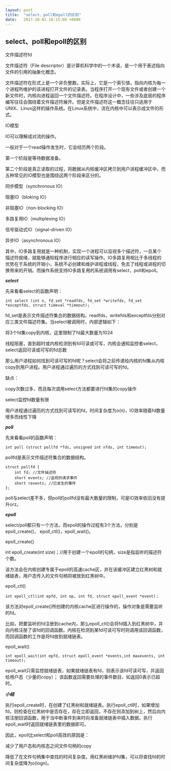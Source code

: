 ```yaml
---
layout: post
title:  "select、poll和epoll的区别"
date:   2017-10-01 16:15:00 +0800
---
```

**select、poll和epoll的区别**
--------------------

文件描述符fd

文件描述符（File descriptor）是计算机科学中的一个术语，是一个用于表述指向文件的引用的抽象化概念。

文件描述符在形式上是一个非负整数。实际上，它是一个索引值，指向内核为每一个进程所维护的该进程打开文件的记录表。当程序打开一个现有文件或者创建一个新文件时，内核向进程返回一个文件描述符。在程序设计中，一些涉及底层的程序编写往往会围绕着文件描述符展开。但是文件描述符这一概念往往只适用于UNIX、Linux这样的操作系统。在Linux系统中，流在内核中可以表示成文件的形式。

IO模型

IO可以理解成对流的操作。

一般对于一个read操作发生时，它会经历两个阶段。

第一个阶段是等待数据准备。

第二个阶段是真正读取的过程，将数据从内核缓冲区拷贝到用户进程缓冲区中，而五种常见的IO模型也是围绕这两个阶段来区分的。

同步模型（synchronous IO）

阻塞IO（bloking IO）

非阻塞IO（non-blocking IO）

多路复用IO（multiplexing IO）

信号驱动式IO（signal-driven IO）

异步IO（asynchronous IO）

其中，IO多路复用就是一种机制，实现一个进程可以监视多个描述符，一旦某个描述符就绪，就能够通知程序进行相应的读写操作。IO多路复用相比于多线程的优势在于系统的开销小，系统不必创建和维护进程或线程，免去了线程或进程的切换带来的开销。而操作系统支持IO多路复用的系统调用有select，poll和epoll。

***select***

先来看看select的函数声明：

```
int select (int n, fd_set *readfds, fd_set *writefds, fd_set *exceptfds, struct timeval *timeout);
```

fd_set是表示文件描述符集合的数据结构。readfds，writefds和exceptfds分别对应三类文件描述符集。当select被调用时，内部逻辑如下：

将3个fd集copy到内核，这里限制了fd最大数量为1024

线程阻塞，直到超时或内核检测到有fd可读或可写，内核会通知监控者select，select返回可读或可写的fd总数

那么用户进程如何找到可读可写的fd呢？select会将之前传递给内核的fd集从内核copy到用户进程。用户进程通过遍历的方式找到可读可写的fd。

缺点：

copy次数过多，而且每次调用select方法都要进行fd集的copy操作

select监控fd数量有限

用户进程通过遍历的方式找到可读写的fd，时间复杂度为o(n)，IO效率随着fd数量增多而线性下降

***poll***

先来看看poll的函数声明：
```
int poll (struct pollfd *fds, unsigned int nfds, int timeout);
```
pollfd是表示文件描述符集合的数据结构。
```
struct pollfd {
    int fd; //文件描述符
    short events; //监视的请求事件
    short revents; //已发生的事件
};
```
poll与select差不多，但poll的pollfd没有最大数量的限制，可是IO效率依旧没有提升orz。

***epoll***

select/poll都只有一个方法，而epoll的操作过程有3个方法，分别是epoll_create()， epoll_ctl()，epoll_wait()。

epoll_create()

int epoll_create(int size)；//用于创建一个epoll的句柄，size是指监听的描述符个数。

该方法会在内核创建专属于epoll的高速cache区，并在该缓冲区建立红黑树和就绪链表，用户态传入的文件句柄将被放到红黑树中。

epoll_ctl()
```
int epoll_ctl(int epfd, int op, int fd, struct epoll_event *event)；
```
该方法对epoll_create()所创建的内核cache区进行操作的，操作对象是需要监听的fd。

比如，把要监听的fd注册到cache内，那么epoll_ctl()会将fd插入到红黑树中，并向内核注册了该fd的回调函数。内核在检测到某fd可读可写时则调用该回调函数，而回调函数的工作是将fd放到就绪链表。

epoll_wait()
```
int epoll_wait(int epfd, struct epoll_event *events,int maxevents, int timeout);  
```
epoll_wait只需监控就绪链表，如果就绪链表有fd，则表示该fd可读可写，并返回给用户态（少量的copy）；
该函数返回需要处理的事件数目，如返回0表示已超时。

***小结***

执行epoll_create时，在创建了红黑树和就绪链表。执行epoll_ctl时，如果增加fd，则检查在红黑树中是否存在，存在立即返回，不存在则添加到树上，然后向内核注册回调函数，用于当中断事件到来时向准备就绪链表中插入数据。执行epoll_wait时返回就绪链表里的数据即可。

因此，epoll比select和poll高效的原因是：

减少了用户态和内核态之间文件句柄的copy

降低了在文件句柄集中查找的时间复杂度。用红黑树维护fd集，可以将查找fd的时间复杂度降为o(logn)。


